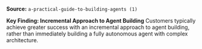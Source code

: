 **Source:** `a-practical-guide-to-building-agents (1)`

**Key Finding: Incremental Approach to Agent Building**
Customers typically achieve greater success with an incremental approach to agent building, rather than immediately building a fully autonomous agent with complex architecture.
